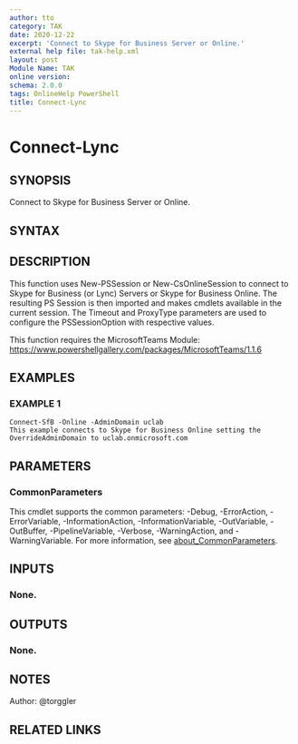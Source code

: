 ```yaml
---
author: tto
category: TAK
date: 2020-12-22
excerpt: 'Connect to Skype for Business Server or Online.'
external help file: tak-help.xml
layout: post
Module Name: TAK
online version:
schema: 2.0.0
tags: OnlineHelp PowerShell
title: Connect-Lync
---
```


# Connect-Lync

## SYNOPSIS
Connect to Skype for Business Server or Online.

## SYNTAX

## DESCRIPTION
This function uses New-PSSession or New-CsOnlineSession to connect to Skype for Business (or Lync) Servers
or Skype for Business Online.
The resulting PS Session is then imported and makes cmdlets available in the current session.
The Timeout and ProxyType parameters are used to configure the PSSessionOption with respective values.

This function requires the MicrosoftTeams Module: https://www.powershellgallery.com/packages/MicrosoftTeams/1.1.6

## EXAMPLES

### EXAMPLE 1
```
Connect-SfB -Online -AdminDomain uclab
This example connects to Skype for Business Online setting the OverrideAdminDomain to uclab.onmicrosoft.com
```

## PARAMETERS

### CommonParameters
This cmdlet supports the common parameters: -Debug, -ErrorAction, -ErrorVariable, -InformationAction, -InformationVariable, -OutVariable, -OutBuffer, -PipelineVariable, -Verbose, -WarningAction, and -WarningVariable. For more information, see [about_CommonParameters](http://go.microsoft.com/fwlink/?LinkID=113216).

## INPUTS

### None.
## OUTPUTS

### None.
## NOTES
Author: @torggler

## RELATED LINKS
